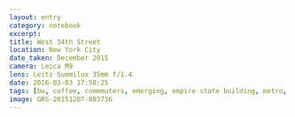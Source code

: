 ```yaml
--- 
layout: entry
category: notebook
excerpt:
title: West 34th Street
location: New York City
date_taken: December 2015
camera: Leica M9
lens: Leitz Summilux 35mm f/1.4
date: 2016-03-03 17:58:25
tags: [bw, coffee, commmuters, emerging, empire state building, metro, morning, shoes, step, street, subway, walk]
image: GRS-20151207-083736
---
```

